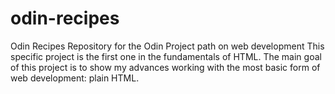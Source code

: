 # odin-recipes
Odin Recipes Repository for the Odin Project path on web development
This specific project is the first one in the fundamentals of HTML. 
The main goal of this project is to show my advances working with the most basic form of web development: plain HTML.
